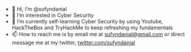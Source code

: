 - 👋 Hi, I’m @sufyndanial
- 👀 I’m interested in Cyber Security
- 🌱 I’m currently self-learning Cyber Security by using Youtube, HackTheBox and TryHackMe to keep refreshing my fundamentals
- 📫 How to reach me is by email me at sufyndanial@gmail.com or direct message me at my twitter, [twitter.com/sufyndanial](https://twitter.com/sufyndanial) 

<!---
sufyndanial/sufyndanial is a ✨ special ✨ repository because its `README.md` (this file) appears on your GitHub profile.
You can click the Preview link to take a look at your changes.
--->
